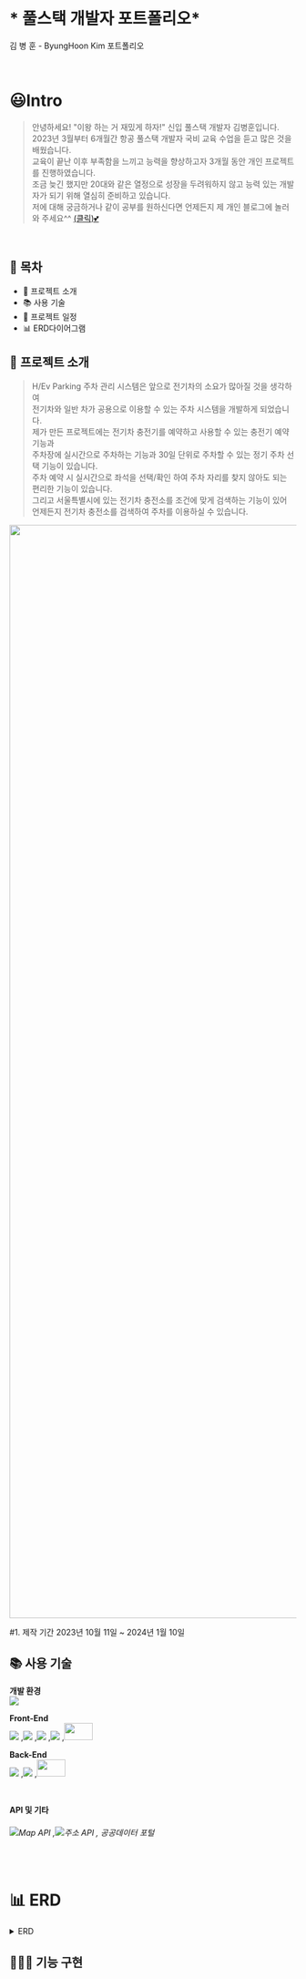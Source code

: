 # * 풀스택 개발자 포트폴리오*
김 병 훈 - ByungHoon Kim 포트폴리오

<br/>

# 😃Intro

>  안녕하세요! "이왕 하는 거 재밌게 하자!" 신입 풀스택 개발자 김병훈입니다. <br/>
> 2023년 3월부터 6개월간 항공 풀스택 개발자 국비 교육 수업을 듣고 많은 것을 배웠습니다. <br/>
> 교육이 끝난 이후 부족함을 느끼고 능력을 향상하고자 3개월 동안 개인 프로젝트를 진행하였습니다. <br/>
> 조금 늦긴 했지만 20대와 같은 열정으로 성장을 두려워하지 않고 능력 있는 개발자가 되기 위해 열심히 준비하고 있습니다. <br/>
> 저에 대해 궁금하거나 같이 공부를 원하신다면 언제든지 제 개인 블로그에 놀러 와 주세요^^ <a href="https://bunghoon1.tistory.com/">(클릭)💕</a>

<br/>

## **📗 목차**
- 📃 프로젝트 소개
- 📚 사용 기술
- 📅 프로젝트 일정
- 📊 ERD다이어그램

## **📃 프로젝트 소개**
>  H/Ev Parking 주차 관리 시스템은 앞으로 전기차의 소요가 많아질 것을 생각하여 <br/>
전기차와 일반 차가 공용으로 이용할 수 있는 주차 시스템을 개발하게 되었습니다. <br/>
제가 만든 프로젝트에는 전기차 충전기를 예약하고 사용할 수 있는 충전기 예약 기능과 <br/>
주차장에 실시간으로 주차하는 기능과 30일 단위로 주차할 수 있는 정기 주차 선택 기능이 있습니다. <br/>
주차 예약 시 실시간으로 좌석을 선택/확인 하여 주차 자리를 찾지 않아도 되는 편리한 기능이 있습니다. <br/>
그리고 서울특별시에 있는 전기차 충전소를 조건에 맞게 검색하는 기능이 있어 언제든지 전기차 충전소를 검색하여 주차를 이용하실 수 있습니다. <br/>
<img src="https://github.com/bunghoon1/H-Ev_Parking_Web_portfolio/assets/111756786/4d906c48-517f-4618-b9ae-d200795a573b" width="1920px"/>



#1. 제작 기간 2023년 10월 11일 ~ 2024년 1월 10일

## 📚 사용 기술

**개발 환경** <br/>
<img src="https://img.shields.io/badge/Gradle-ffffff?style=for-the-badge&logo=Gradle&logoColor=292c47">
 
 **Front-End** <br/>
<img src="https://img.shields.io/badge/javascript-ffffff?style=for-the-badge&logo=javascript&logoColor=fff305">
,<img src="https://img.shields.io/badge/css3-ffffff?style=for-the-badge&logo=css3&logoColor=blue">
,<img src="https://img.shields.io/badge/html5-ffffff?style=for-the-badge&logo=html5&logoColor=red">
,<img src="https://img.shields.io/badge/jquery-ffffff?style=for-the-badge&logo=jquery&logoColor=black">
,<img src="https://github.com/bunghoon1/H-Ev_Parking_Web_portfolio/assets/111756786/e279b1ad-a3ab-4951-b759-455e47960d56" width="50px" height="30px">
<br/>

**Back-End** <br/>
<img src="https://img.shields.io/badge/springboot-ffffff?style=for-the-badge&logo=springboot&logoColor=25c43d">
,<img src="https://img.shields.io/badge/mariadb-ffffff?style=for-the-badge&logo=mariadb&logoColor=173654">
,<img src="https://github.com/bunghoon1/H-Ev_Parking_Web_portfolio/assets/111756786/f3abdca5-1c7a-4a2b-920a-5f46be11cce9" width="50px" height="30px">

<br/>

**API 및 기타** <br/>
<h6><img src="https://img.shields.io/badge/kakao-ffffff?style=for-the-badge&logo=kakao&logoColor=eddb13">Map API
,<img src="https://img.shields.io/badge/kakao-ffffff?style=for-the-badge&logo=kakao&logoColor=eddb13">주소 API 
, 공공데이터 포털<h6>


<br/>


# 📊 ERD
<details>
<summary>ERD</summary>
<div markdown="1" style="padding-left: 15px;"> 
<img src="https://github.com/bunghoon1/H-Ev_Parking_Web_portfolio/assets/111756786/9e79b3ed-d582-412f-b0e5-021df5e3b0c3" width="800px"/>
</div>
</details>
  
## **👨🏻‍💻 기능 구현**
